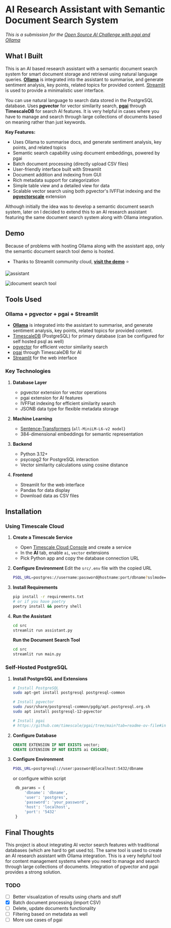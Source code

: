 # AI Research Assistant with Semantic Document Search System

*This is a submission for the [Open Source AI Challenge with pgai and Ollama](https://dev.to/challenges/pgai)*

## What I Built

This is an AI based research assistant with a semantic document search system for smart document storage and retrieval using natural language queries. [**Ollama**](https://ollama.com/) is integrated into the assistant to summarise, and generate sentiment analysis, key points, related topics for provided content. [Streamlit](https://streamlit.io/) is used to provide a minimalistic user interface.

You can use natural language to search data stored in the PostgreSQL database. Uses **pgvector** for vector similarity search, [**pgai**](https://github.com/timescale/pgai) through **TimescaleDB** for search AI features. It is very helpful in cases where you have to manage and search through large collections of documents based on meaning rather than just keywords.

**Key Features:**
- Uses Ollama to summarise docs, and generate sentiment analysis, key points, and related topics
- Semantic search capability using document embeddings, powered by pgai
- Batch document processing (directly upload CSV files)
- User-friendly interface built with Streamlit
- Document addition and indexing from GUI
- Rich metadata support for categorization
- Simple table view and a detailed view for data
- Scalable vector search using both pgvector's IVFFlat indexing and the [**pgvectorscale**](https://github.com/timescale/pgvectorscale) extension

Although initially the idea was to develop a semantic document search system, later on I decided to extend this to an AI research assistant featuring the same document search system along with Ollama integration.

## Demo

Because of problems with hosting Ollama along with the assistant app, only the semantic document search tool demo is hosted.
- Thanks to Streamlit community cloud, [**visit the demo**](https://semantic-doc-search.streamlit.app) ⭐

![assistant](https://github.com/user-attachments/assets/c58ff3ae-b122-466b-a088-c9e31b80b60f)

![document search tool](https://github.com/user-attachments/assets/ecad7f26-ac7c-4aff-8a2e-d6ad44ba406a)

## Tools Used

### Ollama + pgvector + pgai + Streamlit
- [**Ollama**](https://ollama.com/) is integrated into the assistant to summarise, and generate sentiment analysis, key points, related topics for provided content. 
- [TimescaleDB](https://www.timescale.com/) (PostgreSQL) for primary database (can be configured for self hosted psql as well)
- [pgvector](https://github.com/pgvector/pgvector) for efficient vector similarity search
- [pgai](https://github.com/timescale/pgai) through TimescaleDB for AI
- [Streamlit](https://streamlit.io/) for the web interface

### Key Technologies
1. **Database Layer**
   - pgvector extension for vector operations
   - pgai extension for AI features
   - IVFFlat indexing for efficient similarity search
   - JSONB data type for flexible metadata storage

2. **Machine Learning**
   - [Sentence-Transformers](https://github.com/UKPLab/sentence-transformers) (`all-MiniLM-L6-v2 model`)
   - 384-dimensional embeddings for semantic representation

3. **Backend**
   - Python 3.12+
   - psycopg2 for PostgreSQL interaction
   - Vector similarity calculations using cosine distance

4. **Frontend**
   - Streamlit for the web interface
   - Pandas for data display
   - Download data as CSV files

## Installation

### Using Timescale Cloud

1. **Create a Timescale Service**
   - Open [Timescale Cloud Console](https://console.cloud.timescale.com/) and create a service
   - In the **AI** tab, enable `ai`, `vector` extensions
   - Pick Python app and copy the database connection URL

2. **Configure Environment**
   Edit the `src/.env` file with the copied URL
   ```bash
   PSQL_URL=postgres://username:password@hostname:port/dbname?sslmode=require
   ```
3. **Install Requirements**
   ```bash
   pip install -r requirements.txt
   # or if you have poetry
   poetry install && poetry shell
   ```

4. **Run the Assistant**
   ```bash
   cd src
   streamlit run assistant.py
   ```
   **Run the Document Search Tool**
   ```bash
   cd src
   streamlit run main.py
   ```

### Self-Hosted PostgreSQL

1. **Install PostgreSQL and Extensions**
   ```bash
   # Install PostgreSQL
   sudo apt-get install postgresql postgresql-common

   # Install pgvector
   sudo /usr/share/postgresql-common/pgdg/apt.postgresql.org.sh
   sudo apt install postgresql-12-pgvector

   # Install pgai
   # https://github.com/timescale/pgai/tree/main?tab=readme-ov-file#install-from-source
   ```

2. **Configure Database**
   ```sql
   CREATE EXTENSION IF NOT EXISTS vector;
   CREATE EXTENSION IF NOT EXISTS ai CASCADE;
   ```

3. **Configure Environment**
   ```bash
   PSQL_URL=postgresql://user:password@localhost:5432/dbname
   ```
   or configure within script
   ```py
    db_params = {
        'dbname': 'dbname',
        'user': 'postgres',
        'password': 'your_password',
        'host': 'localhost',
        'port': '5432'
    }
    ```

## Final Thoughts

This project is about integrating AI vector search features with traditional databases (which are hard to get used to). The same tool is used to create an AI research assistant with Ollama integration. This is a very helpful tool for content management systems where you need to manage and search through large collections of documents. Integration of pgvector and pgai provides a strong solution.

### TODO

- [ ] Better visualization of results using charts and stuff
- [x] Batch document processing (import CSV)
- [ ] Delete, update documents functionality
- [ ] Filtering based on metadata as well
- [ ] More use cases of pgai

